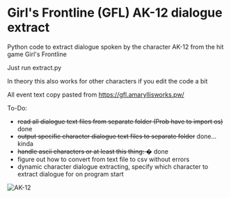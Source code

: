 # Girl's Frontline (GFL) AK-12 dialogue extract
Python code to extract dialogue spoken by the character AK-12 from the hit game Girl's Frontline

Just run extract.py

In theory this also works for other characters if you edit the code a bit

All event text copy pasted from https://gfl.amaryllisworks.pw/

To-Do:
- ~~read all dialogue text files from separate folder (Prob have to import os)~~ done
- ~~output specific character dialogue text files to separate folder~~ done... kinda
- ~~handle ascii characters or at least this thing: �~~ done
- figure out how to convert from text file to csv without errors
- dynamic character dialogue extracting, specify which character to extract dialogue for on program start

![AK-12](https://cdn.discordapp.com/attachments/923718033942401065/1106834144849313792/upscaledAK12edit_2.png)
